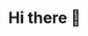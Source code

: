 # Hi there 👋

<!--
**AmeyVijeesh/AmeyVijeesh** is a ✨ _special_ ✨ repository because its `README.md` (this file) appears on your GitHub profile.

-:wink:I am Amey
-:sparkles:I like to Program
- :computer: I program in Python as well as HTML
